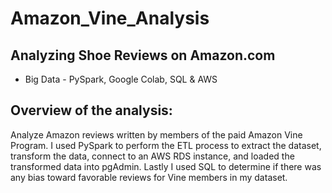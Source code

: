 # Amazon_Vine_Analysis

## Analyzing Shoe Reviews on Amazon.com

- Big Data - PySpark, Google Colab, SQL & AWS

## Overview of the analysis: 
Analyze Amazon reviews written by members of the paid Amazon Vine Program. I used PySpark to perform the ETL process to extract the dataset, transform the data, connect to an AWS RDS instance, and loaded the transformed data into pgAdmin. Lastly I used SQL to determine if there was any bias toward favorable reviews for Vine members in my dataset. 


